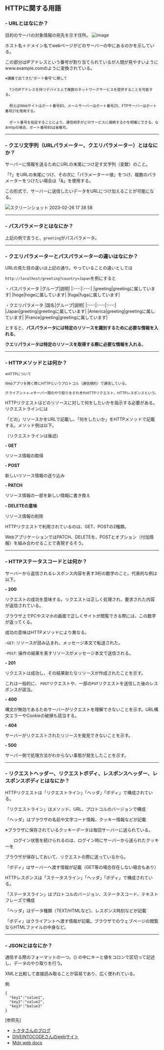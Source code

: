 ## HTTPに関する用語

### - URLとはなにか？

  目的のサーバの対象情報の宛先を示す住所。
  ![image](https://user-images.githubusercontent.com/123845484/221398907-9d0a734b-1e56-43c8-b57c-5e827594d99c.png)
  
  ホスト名＋ドメイン名でwebページがどのサーバーの中にあるのかを示している。
  
  この部分はIPアドレスという番号が割り当てられているが人間が見やすいようにwww.example.comのように変換されている。
  
  <sub>※講義で出てきた”ポート番号”に関して</sub>
  
  　<sub>1つのIPアドレスを持つデバイス上で複数のネットワークサービスを提供することを可能する。</sub>
  
  　<sub>例えばWebサイトはポート番号80、メールサーバーはポート番号25、FTPサーバーはポート番号21を使用する。</sub>
   
  　<sub>ポート番号を指定することにより、通信相手がどのサービスに接続するかを明確にできる。なおhttpの場合、ポート番号80は省略可。</sub>

---
### - クエリ文字列（URLパラメーター、クエリパラメーター）とはなにか？

  サーバーに情報を送るためにURLの末尾につけ足す文字列（変数）のこと。

  「?」をURLの末尾につけ、その次に「パラメーター＝値」をつけ、複数のパラメーターをつけたい場合は「&」を使用する。
  
  この形式で、サーバーに送信したいデータをURLにつけ加えることが可能になる。
  
  ![スクリーンショット 2023-02-26 17 38 58](https://user-images.githubusercontent.com/123845484/221400631-6569ac38-0173-419c-ad4c-39c5948591e0.png)

---
### - パスパラメータとはなにか？

  上記の例で言うと、`greeting`がパスパラメータ。

---
### - クエリパラメーターとパスパラメーターの違いはなにか？

  URLの見た目の違いは上記の通り。やっていることの違いとしては
  
  `http://localhost/greeting?country=Japan`を例にすると
  
 ・パスパラメータ
 |グループ|説明|
 |:---:|:---:|
 |greeting|greetingに属しています|
 |hoge|hogeに属しています|
 |fuga|fugaに属しています|
 
 ・クエリパラメータ
 |国名|グループ|説明|
 |:---:|:---:|:---:|
 |Japan|greeting|greetingに属しています|
 |America|greeting|greetingに属しています|
 |France|greeting|greetingに属しています|
 
 とすると、**パスパラメータには特定のリソースを識別するために必要な情報を入れる**。
 
 **クエリパラメータは特定のリソースを取得する際に必要な情報を入れる**。
 
 ---
### - HTTPメソッドとは何か？

<sub>※HTTPについて</sub>

<sub>Webアプリを開く際にHTTPというプロトコル（通信規約）で通信している。</sub>

<sub>クライアント←→サーバー間のやり取りをそれぞれHTTPリクエスト、HTTPレスポンスという。</sub>

HTTPリクエストはどのリソースに対して何をしたいかを指示する必要がある。リクエストラインには

「どの」リソースかをURLで記載し、「何をしたいか」をHTTPメソッドで記載する。メソッド例は以下。

（リクエストラインは後述）

  **- GET**
  
  リソース情報の取得
  
  **- POST**
  
  新しいリソース情報の送り込み
  
  **- PATCH**
  
  リソース情報の一部を新しい情報に書き換え
  
  **- DELETEの意味**
  
  リソース情報の削除
  
  HTTPリクエストで利用されているのは、GET、POSTの2種類。
  
  WebアプリケーションではPATCH、DELETEを、POSTとオプション（付加情報）を組み合わせることで表現するそう。
  
  ---
### - HTTPステータスコードとは何か？

サーバーから返信されるレスポンス内容を表す3桁の数字のこと。代表的な例は以下。

  **- 200**
  
  リクエストの成功を意味する。リクエストは正しく処理され、要求された内容が返信されている。
  
  ブラウザ上でPCやスマホの画面で正しくサイトが閲覧できる際には、この数字が返ってくる。
  
  成功の意味はHTTPメソッドにより異なる。
  
  -`GET`: リソースが読み込まれ、メッセージ本文で転送された。
  
  -`POST`: 操作の結果を表すリソースがメッセージ本文で送信される。
  
  **- 201**
  
  リクエストは成功し、その結果新たなリソースが作成されたことを示す。
  
  これは一般的に、 `POST`リクエストや、一部の`PUT`リクエストを送信した後のレスポンスが該当。
  
  **- 400**
  
  構文が無効であるためサーバーがリクエストを理解できないことを示す。URL構文エラーやCookieの破損も該当する。

  **- 404**
  
  サーバーがリクエストされたリソースを発見できないことを示す。 
  
  **- 500**
  
  サーバー側で処理方法がわからない事態が発生したことを示す。
  
---  
### - リクエストヘッダー、リクエストボディ、レスポンスヘッダー、レスポンスボディとはなにか？

HTTPリクエストは「リクエストライン」「ヘッダ」「ボディ」で構成されている。

「リクエストライン」はメソッド、URL、プロトコルのバージョンで構成

「ヘッダ」はブラウザの名前や文字コード情報、クッキー情報などが記載

※ブラウザに保存されているクッキーデータは毎回サーバーに送られている。

　　ログイン状態を続けられるのは、ログイン時にサーバーから送られたクッキーを
  
 ブラウザが保存しておいて、リクエストの際に送っているから。

「ボディ」はサーバーへ渡す情報が記載（GET等の場合存在しない場合もあり）

HTTPレスポンスは「ステータスライン」「ヘッダ」「ボディ」で構成されている。

「ステータスライン」はプロトコルのバージョン、ステータスコード、テキストフレーズで構成

「ヘッダ」はデータ種類（TEXT/HTMLなど)、レスポンス時刻などが記載

「ボディ」はクライアントへ渡す情報が記載。ブラウザでのウェブページの閲覧ならHTMLファイルの中身など。

---
### - JSONとはなにか？

通信する際のフォーマットの一つ。{} の中にキーと値をコロンで区切って記述し、データのやり取りを行う。

XMLと比較して直接読み取ることが容易であり、広く使われている。

例
```
{
  "key1":"value1",
  "key2":"value2",
  "key3":"balue3"
}
```

 [参照先]　
   - [トクタさんのブログ](https://blog.senseshare.jp/url-basic.html)
   - [DIVEINTOCODEさんのwebサイト](https://diveintocode.jp/blogs/Technology/depUrlHttpMethod)
   - [Mdn web docs](https://developer.mozilla.org/ja/docs/Web/HTTP/Status)
　　　　　　
　　　　　　
